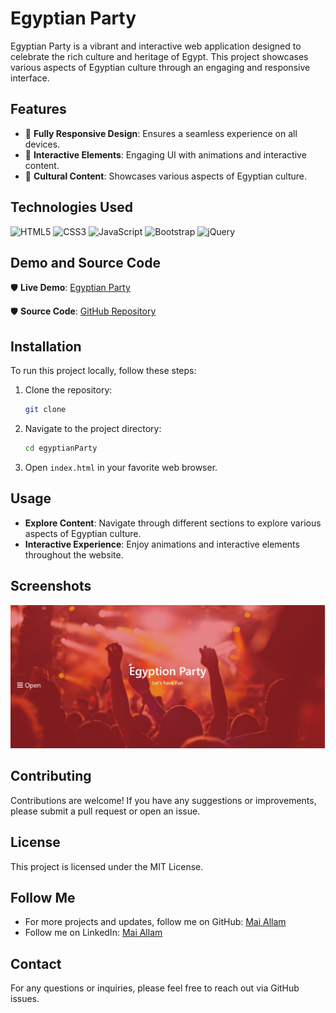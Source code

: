 # Egyptian Party

Egyptian Party is a vibrant and interactive web application designed to celebrate the rich culture and heritage of Egypt. This project showcases various aspects of Egyptian culture through an engaging and responsive interface.

## Features

- 📌 **Fully Responsive Design**: Ensures a seamless experience on all devices.
- 📌 **Interactive Elements**: Engaging UI with animations and interactive content.
- 📌 **Cultural Content**: Showcases various aspects of Egyptian culture.

## Technologies Used

![HTML5](https://img.shields.io/badge/html5-%23E34F26.svg?style=for-the-badge&logo=html5&logoColor=white)
![CSS3](https://img.shields.io/badge/css3-%231572B6.svg?style=for-the-badge&logo=css3&logoColor=white)
![JavaScript](https://img.shields.io/badge/javascript-%23323330.svg?style=for-the-badge&logo=javascript&logoColor=%23F7DF1E)
![Bootstrap](https://img.shields.io/badge/bootstrap-%23563D7C.svg?style=for-the-badge&logo=bootstrap&logoColor=white)
![jQuery](https://img.shields.io/badge/jquery-%230769AD.svg?style=for-the-badge&logo=jquery&logoColor=white)


## Demo and Source Code

🛡 **Live Demo**: [Egyptian Party]()

🛡 **Source Code**: [GitHub Repository]()

## Installation

To run this project locally, follow these steps:

1. Clone the repository:
    ```sh
    git clone 
    ```

2. Navigate to the project directory:
    ```sh
    cd egyptianParty
    ```

3. Open `index.html` in your favorite web browser.

## Usage

- **Explore Content**: Navigate through different sections to explore various aspects of Egyptian culture.
- **Interactive Experience**: Enjoy animations and interactive elements throughout the website.

## Screenshots

![EgyptianParty](https://raw.githubusercontent.com/maiallam57/Egyption-Party/main/images/cover.png)

## Contributing

Contributions are welcome! If you have any suggestions or improvements, please submit a pull request or open an issue.

## License

This project is licensed under the MIT License.

## Follow Me

- For more projects and updates, follow me on GitHub: [Mai Allam](https://github.com/maiallam57)
- Follow me on LinkedIn: [Mai Allam](https://www.linkedin.com/in/maiallam57/)

## Contact

For any questions or inquiries, please feel free to reach out via GitHub issues.
